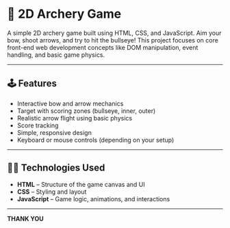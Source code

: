 # 🎯 2D Archery Game

A simple 2D archery game built using HTML, CSS, and JavaScript. Aim your bow, shoot arrows, and try to hit the bullseye! This project focuses on core front-end web development concepts like DOM manipulation, event handling, and basic game physics.

---

## 🕹️ Features

- Interactive bow and arrow mechanics
- Target with scoring zones (bullseye, inner, outer)
- Realistic arrow flight using basic physics
- Score tracking
- Simple, responsive design
- Keyboard or mouse controls (depending on your setup)

---

## 🧑‍💻 Technologies Used

- **HTML** – Structure of the game canvas and UI
- **CSS** – Styling and layout
- **JavaScript** – Game logic, animations, and interactions

---

**THANK YOU**

